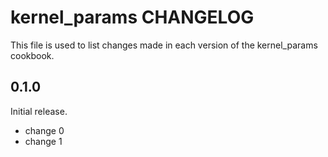 # kernel_params CHANGELOG

This file is used to list changes made in each version of the kernel_params cookbook.

## 0.1.0

Initial release.

- change 0
- change 1

